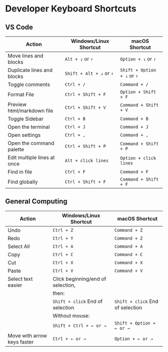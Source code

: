 # Developer Keyboard Shortcuts

## VS Code
| Action                            | Windows/Linux Shortcut | macOS Shortcut       |
| --------------------------------- | -----------------------| ---------------------|
| Move lines and blocks             | `Alt + ↓` or `↑`       | `Option + ↓` or `↑`  |
| Duplicate lines and blocks        | `Shift + Alt + ↓` or `↑`| `Shift + Option + ↓` or `↑` |
| Toggle comments                   | `Ctrl + /`              | `Command + /`        |
| Format File                       | `Ctrl + Shift + F`      | `Option + Shift + F` |
| Preview html/markdown file        | `Ctrl + Shift + V`      | `Command + Shift + V`|
| Toggle Sidebar                    | `Ctrl + B`              | `Command + B`        |
| Open the terminal                 | `Ctrl + J`              | `Command + J`        |
| Open settings                     | `Ctrl + ,`              | `Command + ,`        |
| Open the command palette          | `Ctrl + Shift + P`      | `Command + Shift + P`|
| Edit multiple lines at once       | `Alt + click lines`     | `Option + click lines`|
| Find in file                      | `Ctrl + F`                        | `Command + F`               |
| Find globally                     | `Ctrl + Shift + F`                | `Command + Shift + F`       |


## General Computing
| Action                            | Windows/Linux Shortcut           | macOS Shortcut               |
| --------------------------------- | --------------------------------- | ----------------------------|
| Undo                              | `Ctrl + Z`                        | `Command + Z`               |
| Redo                              | `Ctrl + Y`                        | `Command + Z`               |
| Select All                        | `Ctrl + A`                        | `Command + A`               |
| Copy                              | `Ctrl + C`                        | `Command + C`               |
| Cut                               | `Ctrl + X`                        | `Command + X`               |
| Paste                             | `Ctrl + V`                        | `Command + V`               |
| Select text easier                | Click beginning/end of selection,
|                                   | then:                           
|                                   | `Shift + click` End of selection  |`Shift + click` End of selection|
|                                   | Without mouse:                    |                             |
|                                   | `Shift + Ctrl + ← or →`           | `Shift + Option + ← or →`   |
| Move with arrow keys faster       | `Ctrl + ← or →`                   | `Option + ← or →`           |


